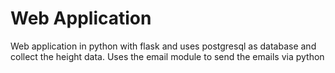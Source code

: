 # Web Application  
Web application in python with flask and uses postgresql as database and collect the height data. Uses the email module to send the emails via python

